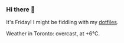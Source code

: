 ### Hi there :wave:

It's Friday! I might be fiddling with my [dotfiles](https://github.com/bewuethr/dotfiles).

Weather in Toronto: overcast, at +6°C.
